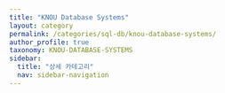 ```yaml
---
title: "KNOU Database Systems"
layout: category
permalink: /categories/sql-db/knou-database-systems/
author_profile: true
taxonomy: KNOU-DATABASE-SYSTEMS
sidebar:
  title: "상세 카테고리"
  nav: sidebar-navigation
---
```

